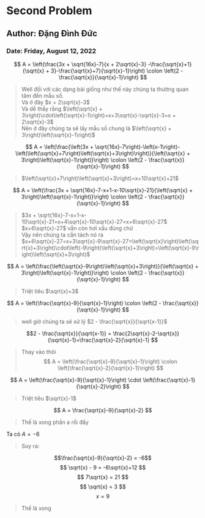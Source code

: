 # Second Problem

## Author: Đặng Đình Đức

### Date: Friday, August 12, 2022

$$ A = \left(\frac{3x + \sqrt{16x}-7}{x + 2\sqrt{x}-3} -\frac{\sqrt{x}+1}{\sqrt{x} + 3}-\frac{\sqrt{x}+7}{\sqrt{x}-1}\right) \colon \left(2 - \frac{\sqrt{x}}{\sqrt{x}-1}\right)  $$

> Well đối với các dạng bài giống như thế này chúng ta thường quan tâm đến mẫu số. \
> Và ở đây $x + 2\sqrt{x}-3$ \
> Và dễ thấy rằng $\left(\sqrt{x} + 3\right)\cdot\left(\sqrt{x}-1\right)=x+3\sqrt{x}-\sqrt{x}-3=x + 2\sqrt{x}-3$ \
> Nên ở đây chúng ta sẽ lấy mẫu số chung là $\left(\sqrt{x} + 3\right)\left(\sqrt{x}-1\right)$

$$ A = \left(\frac{\left(3x + \sqrt{16x}-7\right)-\left(x-1\right)-\left(\left(\sqrt{x}+7\right)\left(\sqrt{x}+3\right)\right)}{\left(\sqrt{x} + 3\right)\left(\sqrt{x}-1\right)}\right) \colon \left(2 - \frac{\sqrt{x}}{\sqrt{x}-1}\right)  $$


> $\left(\sqrt{x}+7\right)\left(\sqrt{x}+3\right)=x+10\sqrt{x}+21$ 

$$ A = \left(\frac{3x + \sqrt{16x}-7-x+1-x-10\sqrt{x}-21}{\left(\sqrt{x} + 3\right)\left(\sqrt{x}-1\right)}\right) \colon \left(2 - \frac{\sqrt{x}}{\sqrt{x}-1}\right)  $$

> $3x + \sqrt{16x}-7-x+1-x-10\sqrt{x}-21=x+4\sqrt{x}-10\sqrt{x}-27=x+6\sqrt{x}-27$ \
> $x+6\sqrt{x}-27$ vẫn còn hơi xấu đúng chứ \
> Vậy nên chúng ta cần tách nó ra \
> $x+6\sqrt{x}-27=x+3\sqrt{x}-9\sqrt{x}-27=\left(\sqrt{x}\right)\left(\sqrt{x}+3\right)\cdot\left(-9\right)\left(\sqrt{x}+3\right)=\left(\sqrt{x}-9\right)\left(\sqrt{x}+3\right)$

$$ A = \left(\frac{\left(\sqrt{x}-9\right)\left(\sqrt{x}+3\right)}{\left(\sqrt{x} + 3\right)\left(\sqrt{x}-1\right)}\right) \colon \left(2 - \frac{\sqrt{x}}{\sqrt{x}-1}\right)  $$

> Triệt tiêu $\sqrt{x}+3$

$$ A = \left(\frac{\sqrt{x}-9}{\sqrt{x}-1}\right) \colon \left(2 - \frac{\sqrt{x}}{\sqrt{x}-1}\right)  $$

> well giờ chúng ta sẽ xử lý $2 - \frac{\sqrt{x}}{\sqrt{x-1}}$

$$2 - \frac{\sqrt{x}}{\sqrt{x-1}} = \frac{2\sqrt{x}-2-\sqrt{x}}{\sqrt{x}-1}=\frac{\sqrt{x}-2}{\sqrt{x}-1} $$

> Thay vào thôi
$$ A = \left(\frac{\sqrt{x}-9}{\sqrt{x}-1}\right) \colon \left(\frac{\sqrt{x}-2}{\sqrt{x}-1}\right)  $$

$$ A = \left(\frac{\sqrt{x}-9}{\sqrt{x}-1}\right) \cdot \left(\frac{\sqrt{x}-1}{\sqrt{x}-2}\right)  $$

> Triệt tiêu $\sqrt{x}-1$

$$ A = \frac{\sqrt{x}-9}{\sqrt{x}-2}  $$

> Thế là xong phần a rồi đấy

Ta có $A=-6$

> Suy ra: 

$$\frac{\sqrt{x}-9}{\sqrt{x}-2} = -6$$
$$ \sqrt{x} - 9 = -6\sqrt{x}+12 $$
$$ 7\sqrt{x} = 21 $$
$$ \sqrt{x} = 3 $$
$$ x = 9 $$

> Thế là xong